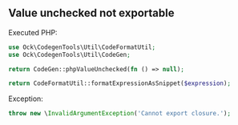 ## Value unchecked not exportable

Executed PHP:

```php
use Ock\CodegenTools\Util\CodeFormatUtil;
use Ock\CodegenTools\Util\CodeGen;

return CodeGen::phpValueUnchecked(fn () => null);

return CodeFormatUtil::formatExpressionAsSnippet($expression);
```

Exception:

```php
throw new \InvalidArgumentException('Cannot export closure.');
```
